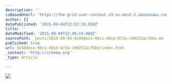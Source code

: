 ```yaml
---
description: ''
isBasedOnUrl: 'https://the-grid-user-content.s3-us-west-2.amazonaws.com/14ee1c11-d1d5-4811-9c33-41a8149e4426.gif'
author: []
datePublished: '2015-09-04T22:52:19.030Z'
title: ''
dateModified: '2015-09-04T22:49:19.860Z'
sourcePath: _posts/2015-09-04-92408ece-98c1-491d-873a-c90252ac76be.md
published: true
url: 92408ece-98c1-491d-873a-c90252ac76be/index.html
_context: 'http://schema.org'
_type: Article

---
```

![](https://the-grid-user-content.s3-us-west-2.amazonaws.com/14ee1c11-d1d5-4811-9c33-41a8149e4426.gif)